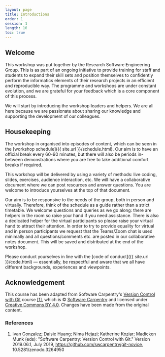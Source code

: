 ```yaml
---
layout: page
title: Introductions
order: 1
session: 1
length: 10
toc: true
---
```


## Welcome

This workshop was put together by the Research Software Engineering Group.
This is as part of an ongoing initiative to provide training for staff and
students to expand their skill sets and position themselves to confidently
perform the informatics elements of their research projects in an efficient and
reproducible way. The programme and workshops are under constant evolution, and
we are grateful for your feedback which is a core component of this process.

We will start by introducing the workshop leaders and helpers. We are all here
because we are passionate about sharing our knowledge and supporting the
development of our colleagues.


## Housekeeping

The workshop in organised into episodes of content, which can be seen in the
[workshop schedule]({{ site.url }}/schedule.html). Our aim is to have an official break
every 60-90 minutes, but there will also be periods in-between demonstrations
where you are free to take additional comfort breaks if required.

This workshop will be delivered by using a variety of methods: live coding,
slides, exercises, audience interaction, etc. We will have a collaborative
document where we can post resources and answer questions.
You are welcome to introduce yourselves at the top of that document.

Our aim is to be responsive to the needs of the group, both in person and
virtually. Therefore, think of the schedule as a guide rather than a strict
timetable. We welcome questions and queries as we go along: there are helpers
in the room so raise your hand if you need assistance. There is also a dedicated
helper for the virtual participants so please raise your virtual hand to
attract their attention. In order to try to provide equality for virtual and in
person participants we request that the Teams/Zoom chat is used minimally and
all questions/comments etc. are posted in our collaborative notes document.
This will be saved and distributed at the end of the workshop.  

Please conduct yourselves in line with the
[code of conduct]({{ site.url }}/code.html) —
essentially, be respectful and aware that we all have different backgrounds,
experiences and viewpoints.

## Acknowledgement

This course has been adapted from Software Carpentry's
<a href="https://swcarpentry.github.io/git-novice/" target="_blank" rel="external noreferrer">Version Control with Git</a>
course <a href="#footnote1">[1]</a>, which is &copy; <a href="https://software-carpentry.org/" target="_blank" rel="external noreferrer">Software Carpentry</a> and licensed
under <a href="https://creativecommons.org/licenses/by/4.0/" target="_blank" rel="external noreferrer">Creative Commons BY 4.0</a>.
Changes have been made from the original content.

### References

<ol>
  <li id="footnote1">
    Ivan Gonzalez; Daisie Huang;  Nima Hejazi;  Katherine Koziar; 
    Madicken Munk (eds): "Software Carpentry: Version Control with Git."  
    Version 2019.06.1, July 2019,
    <a href="https://github.com/swcarpentry/git-novice">https://github.com/swcarpentry/git-novice</a>,
    10.5281/zenodo.3264950</li>
</ol>

